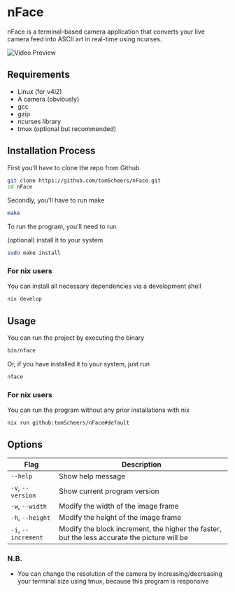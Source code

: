 # nFace

nFace is a terminal-based camera application that converts your live camera feed
into ASCII art in real-time using ncurses.

![Video Preview](assets/example.gif)

## Requirements

- Linux (for v4l2)
- A camera (obviously)
- gcc
- gzip
- ncurses library
- tmux (optional but recommended)

## Installation Process

First you'll have to clone the repo from Github

```bash
git clone https://github.com/tomScheers/nFace.git
cd nFace
```

Secondly, you'll have to run make

```bash
make
```

To run the program, you'll need to run

(optional) install it to your system

```bash
sudo make install
```

### For nix users

You can install all necessary dependencies via a development shell

```bash
nix develop
```

## Usage

You can run the project by executing the binary

```bash
bin/nface
```

Or, if you have installed it to your system, just run

```bash
nface
```

### For nix users

You can run the program without any prior installations with nix

```bash
nix run github:tomScheers/nFace#default
```


## Options
| Flag         | Description                  |
|--------------|------------------------------|
| `--help` | Show help message            |
| `-v`, `--version` | Show current program version     |
| `-w`, `--width` | Modify the width of the image frame           |
| `-h`, `--height` | Modify the height of the image frame |
| `-i`, `--increment`  | Modify the block increment, the higher the faster, but the less accurate the picture will be |



### N.B.

- You can change the resolution of the camera by increasing/decreasing your
  terminal size using tmux, because this program is responsive
